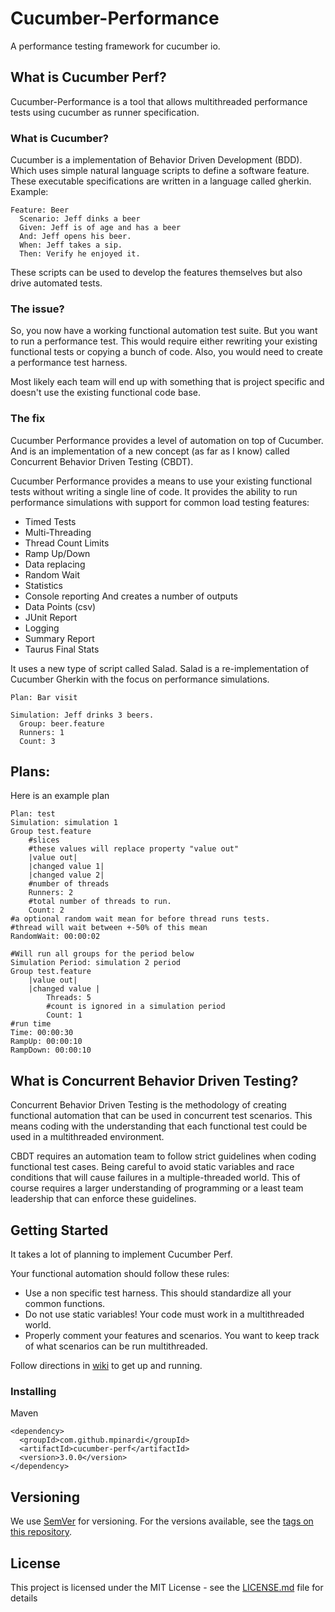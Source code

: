 # Cucumber-Performance

A performance testing framework for cucumber io.

## What is Cucumber Perf?
Cucumber-Performance is a tool that allows multithreaded performance tests using cucumber as runner specification.

### What is Cucumber?
Cucumber is a implementation of Behavior Driven Development (BDD).
Which uses simple natural language scripts to define a software feature.
These executable specifications are written in a language called gherkin.
Example:
```
Feature: Beer
  Scenario: Jeff dinks a beer
  Given: Jeff is of age and has a beer
  And: Jeff opens his beer.
  When: Jeff takes a sip.
  Then: Verify he enjoyed it.
```
These scripts can be used to develop the features themselves but also drive automated tests.

### The issue?
So, you now have a working functional automation test suite.
But you want to run a performance test. This would require either rewriting your existing functional tests or copying a bunch of code.
Also, you would need to create a performance test harness.

Most likely each team will end up with something that is project specific and doesn't use the existing functional code base.

### The fix
Cucumber Performance provides a level of automation on top of Cucumber.
And is an implementation of a new concept (as far as I know) called Concurrent Behavior Driven Testing (CBDT).

Cucumber Performance provides a means to use your existing functional tests without writing a single line of code.
It provides the ability to run performance simulations with support for common load testing features:
* Timed Tests
* Multi-Threading
* Thread Count Limits
* Ramp Up/Down
* Data replacing
* Random Wait
* Statistics
* Console reporting
And creates a number of outputs
* Data Points (csv)
* JUnit Report
* Logging
* Summary Report
* Taurus Final Stats

It uses a new type of script called Salad.
Salad is a re-implementation of Cucumber Gherkin with the focus on performance simulations.

```
Plan: Bar visit

Simulation: Jeff drinks 3 beers.
  Group: beer.feature
  Runners: 1
  Count: 3
```
## Plans:
Here is an example plan
```
Plan: test
Simulation: simulation 1
Group test.feature
	#slices
	#these values will replace property "value out"
	|value out|
	|changed value 1|
	|changed value 2|
	#number of threads
	Runners: 2
	#total number of threads to run.
	Count: 2
#a optional random wait mean for before thread runs tests.
#thread will wait between +-50% of this mean
RandomWait: 00:00:02

#Will run all groups for the period below
Simulation Period: simulation 2 period
Group test.feature
	|value out|
	|changed value |
		Threads: 5
		#count is ignored in a simulation period
		Count: 1
#run time
Time: 00:00:30
RampUp: 00:00:10
RampDown: 00:00:10
```
## What is Concurrent Behavior Driven Testing?
Concurrent Behavior Driven Testing is the methodology of creating functional automation that can be used in concurrent test scenarios.
This means coding with the understanding that each functional test could be used in a multithreaded environment.

CBDT requires an automation team to follow strict guidelines when coding functional test cases.
Being careful to avoid static variables and race conditions that will cause failures in a multiple-threaded world.
This of course requires a larger understanding of programming or a least team leadership that can enforce these guidelines.

## Getting Started
It takes a lot of planning to implement Cucumber Perf.

Your functional automation should follow these rules:
* Use a non specific test harness. This should standardize all your common functions.
* Do not use static variables! Your code must work in a multithreaded world.
* Properly comment your features and scenarios. You want to keep track of what scenarios can be run multithreaded.

Follow directions in [wiki](https://github.com/mpinardi/cucumber-performance/wiki) to get up and running.

### Installing
Maven
```
<dependency>
  <groupId>com.github.mpinardi</groupId>
  <artifactId>cucumber-perf</artifactId>
  <version>3.0.0</version>
</dependency>
```
## Versioning
We use [SemVer](http://semver.org/) for versioning. For the versions available, see the [tags on this repository](https://github.com/your/project/tags). 

## License
This project is licensed under the MIT License - see the [LICENSE.md](LICENSE.md) file for details
